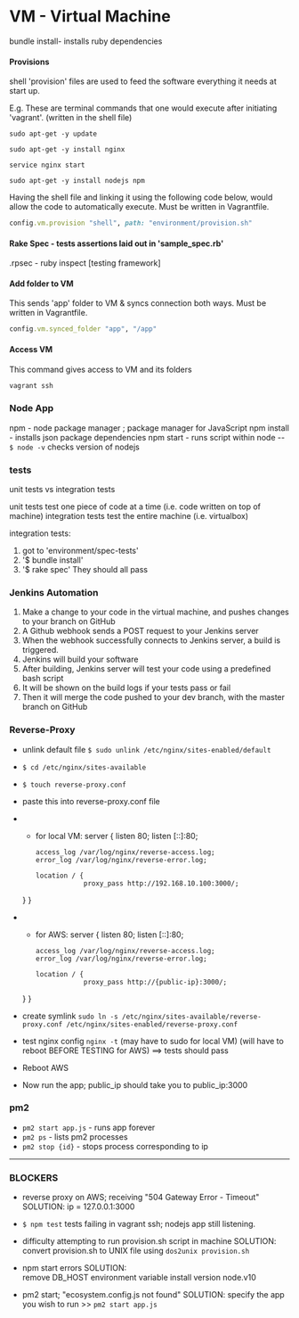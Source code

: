 # VM - Virtual Machine
bundle install- installs ruby dependencies

#### Provisions

shell 'provision' files are used to feed the software everything it needs at start up.

E.g. These are terminal commands that one would execute after initiating 'vagrant'. (written in the shell file)
```
sudo apt-get -y update

sudo apt-get -y install nginx

service nginx start

sudo apt-get -y install nodejs npm
```
Having the shell file and linking it using the following code below, would allow the code to automatically execute.
Must be written in Vagrantfile.
```ruby
config.vm.provision "shell", path: "environment/provision.sh"
```
#### Rake Spec - tests assertions laid out in 'sample_spec.rb'
.rpsec - ruby inspect [testing framework]

#### Add folder to VM
This sends 'app' folder to VM & syncs connection both ways.
Must be written in Vagrantfile.
```ruby
config.vm.synced_folder "app", "/app"
```

#### Access VM
This command gives access to VM and its folders

```bash
vagrant ssh
```

### Node App
npm - node package manager ; package manager for JavaScript
npm install - installs json package dependencies
npm start - runs script within node
-- `$ node -v` checks version of nodejs
### tests

unit tests vs integration tests

unit tests test one piece of code at a time (i.e. code written on top of machine)
integration tests test the entire machine (i.e. virtualbox)

integration tests:
1. got to 'environment/spec-tests'
2. '$ bundle install'
3. '$ rake spec'
They should all pass


### Jenkins Automation

1. Make a change to your code in the virtual machine, and pushes changes to your branch on GitHub
2. A Github webhook sends a POST request to your Jenkins server
3. When the webhook successfully connects to Jenkins server, a build is triggered.
4. Jenkins will build your software
5. After building, Jenkins server will test your code using a predefined bash script
6. It will be shown on the build logs if your tests pass or fail
7. Then it will merge the code pushed to your dev branch, with the master branch on GitHub

### Reverse-Proxy

- unlink default file
`$ sudo unlink /etc/nginx/sites-enabled/default`

- `$ cd /etc/nginx/sites-available`
- `$ touch reverse-proxy.conf`

- paste this into reverse-proxy.conf file

- - for local VM:
server {
        listen 80;
        listen [::]:80;

        access_log /var/log/nginx/reverse-access.log;
        error_log /var/log/nginx/reverse-error.log;

        location / {
                    proxy_pass http://192.168.10.100:3000/;
  }
}

- - for AWS:
server {
        listen 80;
        listen [::]:80;

        access_log /var/log/nginx/reverse-access.log;
        error_log /var/log/nginx/reverse-error.log;

        location / {
                    proxy_pass http://{public-ip}:3000/;
  }
}

- create symlink
`sudo ln -s /etc/nginx/sites-available/reverse-proxy.conf /etc/nginx/sites-enabled/reverse-proxy.conf`

- test nginx config
`nginx -t`
(may have to sudo for local VM)
(will have to reboot BEFORE TESTING for AWS)
==> tests should pass

- Reboot AWS

- Now run the app; public_ip should take you to public_ip:3000

### pm2

- `pm2 start app.js` - runs app forever
- `pm2 ps` - lists pm2 processes
- `pm2 stop {id}` - stops process corresponding to ip
---------------------------------------------

### BLOCKERS

- reverse proxy on AWS; receiving "504 Gateway Error - Timeout"
SOLUTION: ip = 127.0.0.1:3000

- `$ npm test` tests failing in vagrant ssh; nodejs app still listening.

- difficulty attempting to run provision.sh script in machine
SOLUTION:
convert provision.sh to UNIX file using `dos2unix provision.sh`

- npm start errors
SOLUTION:  
remove DB_HOST environment variable
install version node.v10

- pm2 start; "ecosystem.config.js not found"
SOLUTION: specify the app you wish to run >> `pm2 start app.js`
